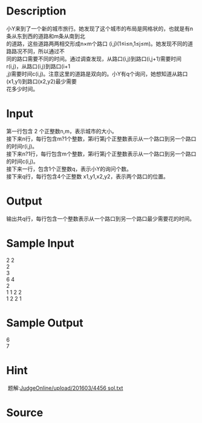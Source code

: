 
# Description

<div class="content"><div>
<div>小Y来到了一个新的城市旅行。她发现了这个城市的布局是网格状的，也就是有n条从东到西的道路和m条从南到北</div>
<div>的道路，这些道路两两相交形成n×m个路口 (i,j)(1≤i≤n,1≤j≤m)。她发现不同的道路路况不同，所以通过不</div>
<div>同的路口需要不同的时间。通过调查发现，从路口(i,j)到路口(i,j+1)需要时间 r(i,j)，从路口(i,j)到路口(i+1</div>
<div>,j)需要时间c(i,j)。注意这里的道路是双向的。小Y有q个询问，她想知道从路口(x1,y1)到路口(x2,y2)最少需要</div>
<div>花多少时间。</div>
</div>
<p></p></div>

# Input

<div class="content"><div>第一行包含 2 个正整数n,m，表示城市的大小。</div>
<div></div>
<div>接下来n行，每行包含m?1个整数，第i行第j个正整数表示从一个路口到另一个路口的时间r(i,j)。</div>
<div></div>
<div>接下来n?1行，每行包含m个整数，第i行第j个正整数表示从一个路口到另一个路口的时间c(i,j)。</div>
<div></div>
<div>接下来一行，包含1个正整数q，表示小Y的询问个数。</div>
<div></div>
<div>接下来q行，每行包含4个正整数 x1,y1,x2,y2，表示两个路口的位置。</div>
<p></p></div>

# Output

<div class="content"><div>输出共q行，每行包含一个整数表示从一个路口到另一个路口最少需要花的时间。</div>
<p></p></div>

# Sample Input

<div class="content"><span class="sampledata">2 2<br/>
2<br/>
3<br/>
6 4<br/>
2<br/>
1 1 2 2<br/>
1 2 2 1</span></div>

# Sample Output

<div class="content"><span class="sampledata">6<br/>
7<br/>
</span></div>

# Hint

<div class="content"><p></p><p> 题解:<a href="/JudgeOnline/upload/201603/4456 sol.txt" title="aa">JudgeOnline/upload/201603/4456 sol.txt</a></p><p></p></div>

# Source

<div class="content"><p><a href="problemset.php?search="></a></p></div>

